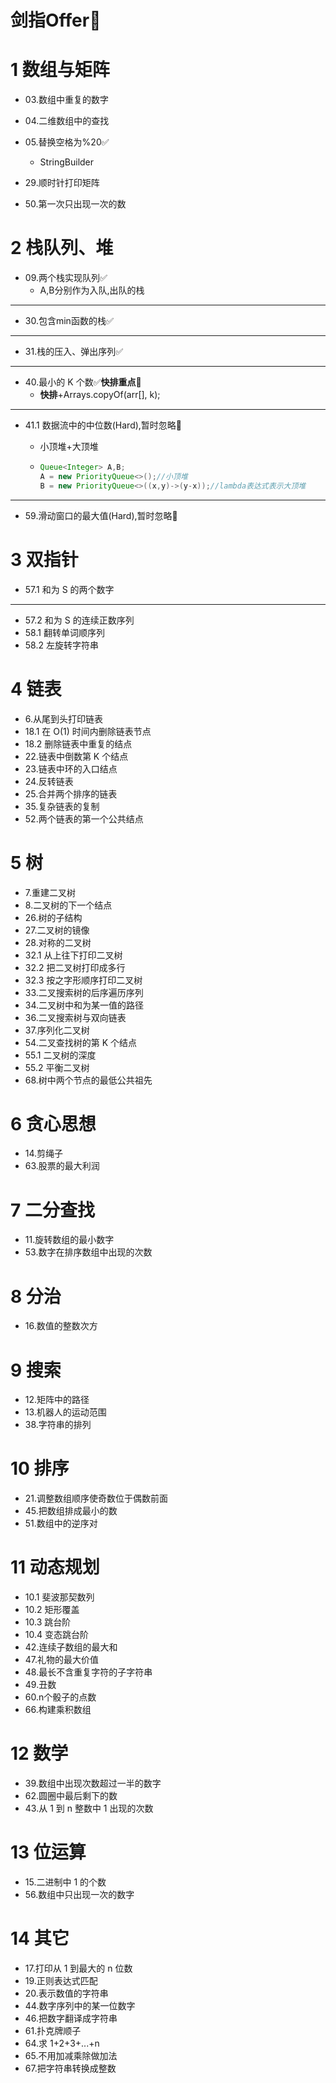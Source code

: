 # 剑指Offer📌

# 1 数组与矩阵

* 03.数组中重复的数字


* 04.二维数组中的查找


* 05.替换空格为%20✅
  * StringBuilder


* 29.顺时针打印矩阵


* 50.第一次只出现一次的数

# 2 栈队列、堆

* 09.两个栈实现队列✅
  * A,B分别作为入队,出队的栈

---

* 30.包含min函数的栈✅

---

* 31.栈的压入、弹出序列✅

---

- 40.最小的 K 个数✅**快排重点**🚨
  * **快排**+Arrays.copyOf(arr[], k);

---

- 41.1 数据流中的中位数(Hard),暂时忽略📕

  - 小顶堆+大顶堆

  - ```java
    Queue<Integer> A,B;
    A = new PriorityQueue<>();//小顶堆
    B = new PriorityQueue<>((x,y)->(y-x));//lambda表达式表示大顶堆
    ```

---

- 59.滑动窗口的最大值(Hard),暂时忽略📕

# 3 双指针

- 57.1 和为 S 的两个数字

---

- 57.2 和为 S 的连续正数序列
- 58.1 翻转单词顺序列
- 58.2 左旋转字符串

# 4 链表

- 6.从尾到头打印链表
- 18.1 在 O(1) 时间内删除链表节点
- 18.2 删除链表中重复的结点
- 22.链表中倒数第 K 个结点
- 23.链表中环的入口结点
- 24.反转链表
- 25.合并两个排序的链表
- 35.复杂链表的复制
- 52.两个链表的第一个公共结点

# 5 树

- 7.重建二叉树
- 8.二叉树的下一个结点
- 26.树的子结构
- 27.二叉树的镜像
- 28.对称的二叉树
- 32.1 从上往下打印二叉树
- 32.2 把二叉树打印成多行
- 32.3 按之字形顺序打印二叉树
- 33.二叉搜索树的后序遍历序列
- 34.二叉树中和为某一值的路径
- 36.二叉搜索树与双向链表
- 37.序列化二叉树
- 54.二叉查找树的第 K 个结点
- 55.1 二叉树的深度
- 55.2 平衡二叉树
- 68.树中两个节点的最低公共祖先

# 6 贪心思想

- 14.剪绳子
- 63.股票的最大利润

# 7 二分查找

- 11.旋转数组的最小数字
- 53.数字在排序数组中出现的次数

# 8 分治

- 16.数值的整数次方

# 9 搜索

- 12.矩阵中的路径
- 13.机器人的运动范围
- 38.字符串的排列

# 10 排序

- 21.调整数组顺序使奇数位于偶数前面
- 45.把数组排成最小的数
- 51.数组中的逆序对

# 11 动态规划

- 10.1 斐波那契数列
- 10.2 矩形覆盖
- 10.3 跳台阶
- 10.4 变态跳台阶
- 42.连续子数组的最大和
- 47.礼物的最大价值
- 48.最长不含重复字符的子字符串
- 49.丑数
- 60.n个骰子的点数
- 66.构建乘积数组

# 12 数学

- 39.数组中出现次数超过一半的数字
- 62.圆圈中最后剩下的数
- 43.从 1 到 n 整数中 1 出现的次数

# 13 位运算

- 15.二进制中 1 的个数
- 56.数组中只出现一次的数字

# 14 其它

- 17.打印从 1 到最大的 n 位数
- 19.正则表达式匹配
- 20.表示数值的字符串
- 44.数字序列中的某一位数字
- 46.把数字翻译成字符串
- 61.扑克牌顺子
- 64.求 1+2+3+...+n
- 65.不用加减乘除做加法
- 67.把字符串转换成整数

​